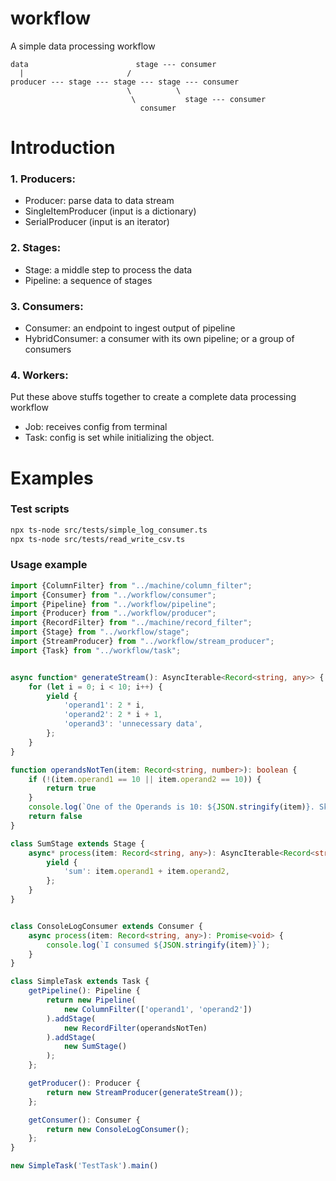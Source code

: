 # workflow
A simple data processing workflow

```diagram
data                        stage --- consumer
  |                       /
producer --- stage --- stage --- stage --- consumer
                          \          \
                           \           stage --- consumer
                             consumer
```
# Introduction
### 1. Producers:
- Producer: parse data to data stream
- SingleItemProducer (input is a dictionary)
- SerialProducer (input is an iterator)
### 2. Stages:
- Stage: a middle step to process the data
- Pipeline: a sequence of stages
### 3. Consumers:
- Consumer: an endpoint to ingest output of pipeline
- HybridConsumer: a consumer with its own pipeline; or a group of consumers
### 4. Workers:
Put these above stuffs together to create a complete data processing workflow
- Job: receives config from terminal
- Task: config is set while initializing the object.
# Examples
### Test scripts
```bash
npx ts-node src/tests/simple_log_consumer.ts
npx ts-node src/tests/read_write_csv.ts
```

### Usage example

```typescript
import {ColumnFilter} from "../machine/column_filter";
import {Consumer} from "../workflow/consumer";
import {Pipeline} from "../workflow/pipeline";
import {Producer} from "../workflow/producer";
import {RecordFilter} from "../machine/record_filter";
import {Stage} from "../workflow/stage";
import {StreamProducer} from "../workflow/stream_producer";
import {Task} from "../workflow/task";


async function* generateStream(): AsyncIterable<Record<string, any>> {
    for (let i = 0; i < 10; i++) {
        yield {
            'operand1': 2 * i,
            'operand2': 2 * i + 1,
            'operand3': 'unnecessary data',
        };
    }
}

function operandsNotTen(item: Record<string, number>): boolean {
    if (!(item.operand1 == 10 || item.operand2 == 10)) {
        return true
    }
    console.log(`One of the Operands is 10: ${JSON.stringify(item)}. Skip this record.`)
    return false
}

class SumStage extends Stage {
    async* process(item: Record<string, any>): AsyncIterable<Record<string, any>> {
        yield {
            'sum': item.operand1 + item.operand2,
        };
    }
}


class ConsoleLogConsumer extends Consumer {
    async process(item: Record<string, any>): Promise<void> {
        console.log(`I consumed ${JSON.stringify(item)}`);
    }
}

class SimpleTask extends Task {
    getPipeline(): Pipeline {
        return new Pipeline(
            new ColumnFilter(['operand1', 'operand2'])
        ).addStage(
            new RecordFilter(operandsNotTen)
        ).addStage(
            new SumStage()
        );
    };

    getProducer(): Producer {
        return new StreamProducer(generateStream());
    };

    getConsumer(): Consumer {
        return new ConsoleLogConsumer();
    };
}

new SimpleTask('TestTask').main()
```
